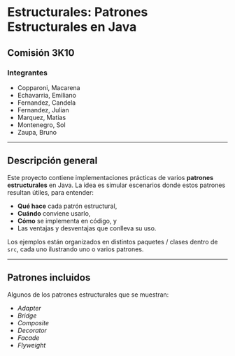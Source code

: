 # Estructurales: Patrones Estructurales en Java

## Comisión 3K10

### Integrantes
- Copparoni, Macarena  
- Echavarria, Emiliano  
- Fernandez, Candela  
- Fernandez, Julian  
- Marquez, Matias  
- Montenegro, Sol  
- Zaupa, Bruno  

---

## Descripción general

Este proyecto contiene implementaciones prácticas de varios **patrones estructurales** en Java. La idea es simular escenarios donde estos patrones resultan útiles, para entender:

- **Qué hace** cada patrón estructural,  
- **Cuándo** conviene usarlo,  
- **Cómo** se implementa en código, y  
- Las ventajas y desventajas que conlleva su uso.

Los ejemplos están organizados en distintos paquetes / clases dentro de `src`, cada uno ilustrando uno o varios patrones.

---

## Patrones incluidos

Algunos de los patrones estructurales que se muestran:

- *Adapter*  
- *Bridge*  
- *Composite*  
- *Decorator*  
- *Facade*  
- *Flyweight*  
